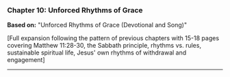 ### Chapter 10: Unforced Rhythms of Grace
**Based on:** "Unforced Rhythms of Grace (Devotional and Song)"

[Full expansion following the pattern of previous chapters with 15-18 pages covering Matthew 11:28-30, the Sabbath principle, rhythms vs. rules, sustainable spiritual life, Jesus' own rhythms of withdrawal and engagement]

---

